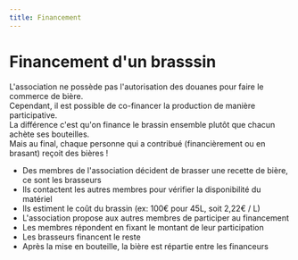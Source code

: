 ```yaml
---
title: Financement
---
```


# Financement d'un brasssin

L'association ne possède pas l'autorisation des douanes pour faire le commerce de bière.  
Cependant, il est possible de co-financer la production de manière participative.  
La différence c'est qu'on finance le brassin ensemble plutôt que chacun achète ses bouteilles.  
Mais au final, chaque personne qui a contribué (financièrement ou en brasant) reçoit des bières !  

- Des membres de l'association décident de brasser une recette de bière, ce sont les brasseurs
- Ils contactent les autres membres pour vérifier la disponibilité du matériel
- Ils estiment le coût du brassin (ex: 100€ pour 45L, soit 2,22€ / L)
- L'association propose aux autres membres de participer au financement
- Les membres répondent en fixant le montant de leur participation
- Les brasseurs financent le reste
- Après la mise en bouteille, la bière est répartie entre les financeurs

